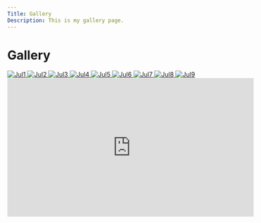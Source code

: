 ```yaml
---
Title: Gallery
Description: This is my gallery page.
---
```


Gallery
==================

<div class="gallery">
    <a href="%base_url%/image/jul1.jpg" target="_blank">
        <picture>
            <source media="(min-width: 768px)" srcset="%base_url%/image/jul1.jpg?w=800&q=90">
            <source media="(max-width: 767px)" srcset="%base_url%/image/jul1.jpg?w400=&q=80">
            <img src="%base_url%/image/jul1.png?w=375&q=70" alt="Jul1">
        </picture>
    </a>

<a href="%base_url%/image/jul2.jpg" target="_blank">
<picture>
    <source media="(min-width: 768px)" srcset="%base_url%/image/jul2.jpg?w=800&q=90">
    <source media="(max-width: 767px)" srcset="%base_url%/image/jul2.jpg?w=400&q=80">
    <img src="%base_url%/image/jul2.png?w=375&q=70" alt="Jul2">
</picture>
</a>

<a href="%base_url%/image/jul3.jpg" target="_blank">
<picture>
    <source media="(min-width: 768px)" srcset="%base_url%/image/jul3.jpg?w=800&q=90">
    <source media="(max-width: 767px)" srcset="%base_url%/image/jul3.jpg?w=400&q=80">
    <img src="%base_url%/image/jul3.png?w=375&q=70" alt="Jul3">
</picture>
</a>

<a href="%base_url%/image/jul4.jpg" target="_blank">
<picture>
    <source media="(min-width: 768px)" srcset="%base_url%/image/jul4.jpg?w=800&q=90">
    <source media="(max-width: 767px)" srcset="%base_url%/image/jul4.jpg?w=400&q=80">
    <img src="%base_url%/image/jul4.png?w=375&q=70" alt="Jul4">
</picture>
</a>

<a href="%base_url%/image/jul5.jpg" target="_blank">
<picture>
    <source media="(min-width: 768px)" srcset="%base_url%/image/jul5.jpg?w=800&q=90">
    <source media="(max-width: 767px)" srcset="%base_url%/image/jul5.jpg?w=400&q=80">
    <img src="%base_url%/image/jul5.png?w=375&q=70" alt="Jul5">
</picture>
</a>

<a href="%base_url%/image/jul6.jpg" target="_blank">
<picture>
    <source media="(min-width: 768px)" srcset="%base_url%/image/jul6.jpg?w=800&q=90">
    <source media="(max-width: 767px)" srcset="%base_url%/image/jul6.jpg?w=400&q=80">
    <img src="%base_url%/image/jul6.png?w=375&q=70" alt="Jul6">
</picture>
</a>

<a href="%base_url%/image/jul7.jpg" target="_blank">
<picture>
    <source media="(min-width: 768px)" srcset="%base_url%/image/jul7.jpg?w=800&q=90">
    <source media="(max-width: 767px)" srcset="%base_url%/image/jul7.jpg?w=400&q=80">
    <img src="%base_url%/image/jul7.png?w=375&q=70" alt="Jul7">
</picture>
</a>

<a href="%base_url%/image/jul8.jpg" target="_blank">
<picture>
    <source media="(min-width: 768px)" srcset="%base_url%/image/jul8.jpg?w=800&q=90">
    <source media="(max-width: 767px)" srcset="%base_url%/image/jul8.jpg?w=400&q=80">
    <img src="%base_url%/image/jul8.png?w=375&q=70" alt="Jul8">
</picture>
</a>

<a href="%base_url%/image/jul9.jpg" target="_blank">
    <picture>
        <source media="(min-width: 768px)" srcset="%base_url%/image/jul9.jpg?w=800&q=90">
        <source media="(max-width: 767px)" srcset="%base_url%/image/jul9.jpg?w=400&q=80">
        <img src="%base_url%/image/jul9.png?w=375&q=70" alt="Jul9">
    </picture>
</a>
</div>

<div class="embed-container">
        <iframe width="560" height="315" src="https://www.youtube.com/embed/urRVZ4SW7WU?si=flnyLSuuYUoDGDU9" title="YouTube video player" frameborder="0" allow="accelerometer; autoplay; clipboard-write; encrypted-media; gyroscope; picture-in-picture; web-share" referrerpolicy="strict-origin-when-cross-origin" allowfullscreen></iframe>
</div>
